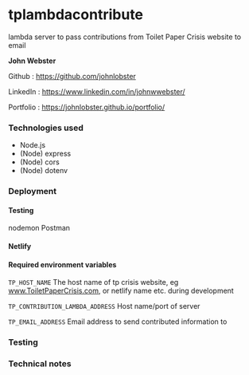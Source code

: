  # tplambdacontribute

lambda server to pass contributions from Toilet Paper Crisis website to email

**John Webster**

Github : https://github.com/johnlobster

LinkedIn : https://www.linkedin.com/in/johnwwebster/

Portfolio : https://johnlobster.github.io/portfolio/

### Technologies used

- Node.js
- (Node) express
- (Node) cors
- (Node) dotenv

### Deployment

#### Testing

nodemon
Postman

#### Netlify

#### Required environment variables

`TP_HOST_NAME`
The host name of tp crisis website, eg www.ToiletPaperCrisis.com, or netlify name etc. during development

`TP_CONTRIBUTION_LAMBDA_ADDRESS`
Host name/port of server

`TP_EMAIL_ADDRESS`
Email address to send contributed information to 

### Testing

### Technical notes

